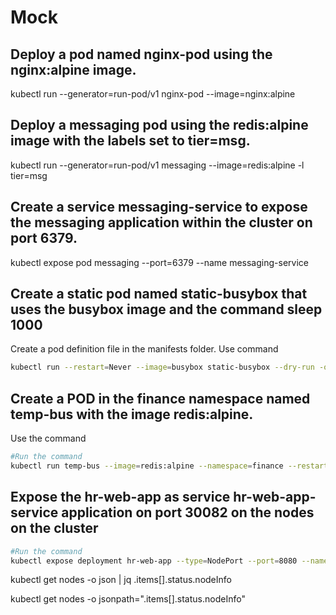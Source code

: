 
# Mock

## Deploy a pod named nginx-pod using the nginx:alpine image.

 kubectl run --generator=run-pod/v1 nginx-pod --image=nginx:alpine

## Deploy a messaging pod using the redis:alpine image with the labels set to tier=msg.

kubectl run --generator=run-pod/v1 messaging --image=redis:alpine -l tier=msg

## Create a service messaging-service to expose the messaging application within the cluster on port 6379.

kubectl expose pod messaging --port=6379 --name messaging-service

## Create a static pod named static-busybox that uses the busybox image and the command sleep 1000

Create a pod definition file in the manifests folder. Use command 

```bash 
kubectl run --restart=Never --image=busybox static-busybox --dry-run -o yaml --command -- sleep 1000 > /etc/kubernetes/manifests/static-busybox.yaml
```

## Create a POD in the finance namespace named temp-bus with the image redis:alpine.

Use the command 

```bash
#Run the command
kubectl run temp-bus --image=redis:alpine --namespace=finance --restart=Never
```

## Expose the hr-web-app as service hr-web-app-service application on port 30082 on the nodes on the cluster

```bash
#Run the command
kubectl expose deployment hr-web-app --type=NodePort --port=8080 --name=hr-web-app-service --dry-run -o yaml > hr-web-app-service.yaml to generate a service definition file. Then edit the nodeport in it and create a service.
```

kubectl get nodes -o json | jq .items[].status.nodeInfo

kubectl get nodes -o jsonpath=".items[].status.nodeInfo"